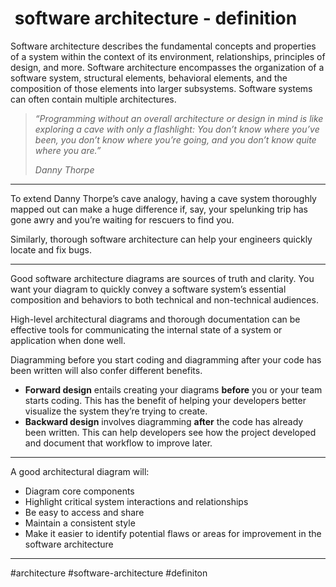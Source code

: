 #  software architecture - definition

Software architecture describes the fundamental concepts and properties of a system within the context of its environment, relationships, principles of design, and more. Software architecture encompasses the organization of a software system, structural elements, behavioral elements, and the composition of those elements into larger subsystems. Software systems can often contain multiple architectures.

> _“Programming without an overall architecture or design in mind is like exploring a cave with only a flashlight: You don’t know where you’ve been, you don’t know where you’re going, and you don’t know quite where you are.”_
> 
> _Danny Thorpe_


***
To extend Danny Thorpe’s cave analogy, having a cave system thoroughly mapped out can make a huge difference if, say, your spelunking trip has gone awry and you’re waiting for rescuers to find you.

Similarly, thorough software architecture can help your engineers quickly locate and fix bugs.
***
Good software architecture diagrams are sources of truth and clarity. You want your diagram to quickly convey a software system’s essential composition and behaviors to both technical and non-technical audiences.

High-level architectural diagrams and thorough documentation can be effective tools for communicating the internal state of a system or application when done well.

Diagramming before you start coding and diagramming after your code has been written will also confer different benefits.

-   **Forward design** entails creating your diagrams **before** you or your team starts coding. This has the benefit of helping your developers better visualize the system they’re trying to create.
-   **Backward design** involves diagramming **after** the code has already been written. This can help developers see how the project developed and document that workflow to improve later.

***

A good architectural diagram will:

-   Diagram core components
-   Highlight critical system interactions and relationships
-   Be easy to access and share
-   Maintain a consistent style
-   Make it easier to identify potential flaws or areas for improvement in the software architecture
***


#architecture #software-architecture
#definiton